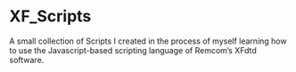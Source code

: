 # XF_Scripts
A small collection of Scripts I created in the process of myself learning how to use the Javascript-based scripting language of Remcom’s XFdtd software.
